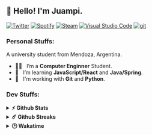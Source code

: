 ## 👋 Hello! I'm Juampi.

[![Twitter](https://img.shields.io/badge/--1DA1F2?logo=twitter&logoColor=white)](https://twitter.com/juampig20)
[![Spotify](https://img.shields.io/badge/--1DB954?logo=spotify&logoColor=white)](https://open.spotify.com/user/11150996597)
[![Steam](https://img.shields.io/badge/--000000?logo=steam&logoColor=white)](https://steamcommunity.com/id/juampig20)
[![Visual Studio Code](https://img.shields.io/badge/--007ACC?logo=visual%20studio%20code&logoColor=white)](https://code.visualstudio.com/)
[![git](https://img.shields.io/badge/--F05032?logo=git&logoColor=white)](http://git-scm.com/)

### Personal Stuffs:

A university student from Mendoza, Argentina.

- 👨‍🎓 &nbsp; I’m a **Computer Enginner** Student.
- 🌱 &nbsp; I’m learning **JavaScript/React** and **Java/Spring**.
- 🔨 &nbsp; I'm working with **Git** and **Python**.

### Dev Stuffs:

<details>	
  <summary><b>⚡ Github Stats</b></summary><br/>
    <img height="180em"src="https://github-readme-stats.vercel.app/api?username=juampi20&show_icons=true&count_private=true&include_all_commits=true&hide_border=true&theme=darcula">
    <img height="180em" src ="https://github-readme-stats.vercel.app/api/top-langs/?username=juampi20&layout=compact&langs_count=8&hide=html,css,shell,jupyter notebook, scss&hide_border=true&theme=darcula">
</details>
<details>	
  <summary><b>☄️ Github Streaks</b></summary><br/>
  <img src="https://github-readme-streak-stats.herokuapp.com?user=juampi20&hide_border=true&theme=darcula">
</details>

<details>
  <summary><b>🕑️ Wakatime</b></summary> </br>
  <p>
    <img src="https://github-readme-stats.vercel.app/api/wakatime?username=chester20&hide_border=true&theme=darcula">
  </p>
</details>
